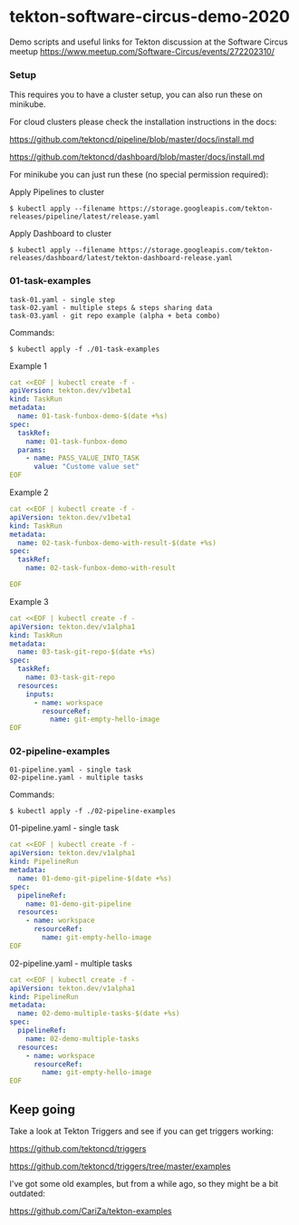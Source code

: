 # tekton-software-circus-demo-2020

Demo scripts and useful links for Tekton discussion at the Software Circus meetup https://www.meetup.com/Software-Circus/events/272202310/ 

### Setup

This requires you to have a cluster setup, you can also run these on minikube.

For cloud clusters please check the installation instructions in the docs:

https://github.com/tektoncd/pipeline/blob/master/docs/install.md

https://github.com/tektoncd/dashboard/blob/master/docs/install.md

For minikube you can just run these (no special permission required):

Apply Pipelines to cluster

    $ kubectl apply --filename https://storage.googleapis.com/tekton-releases/pipeline/latest/release.yaml

Apply Dashboard to cluster

    $ kubectl apply --filename https://storage.googleapis.com/tekton-releases/dashboard/latest/tekton-dashboard-release.yaml

### 01-task-examples

    task-01.yaml - single step
    task-02.yaml - multiple steps & steps sharing data
    task-03.yaml - git repo example (alpha + beta combo)

Commands:

    $ kubectl apply -f ./01-task-examples

Example 1

```yaml
cat <<EOF | kubectl create -f -
apiVersion: tekton.dev/v1beta1
kind: TaskRun
metadata:
  name: 01-task-funbox-demo-$(date +%s)
spec:
  taskRef:
    name: 01-task-funbox-demo
  params:
    - name: PASS_VALUE_INTO_TASK
      value: "Custome value set"
EOF
```

Example 2

```yaml
cat <<EOF | kubectl create -f -
apiVersion: tekton.dev/v1beta1
kind: TaskRun
metadata:
  name: 02-task-funbox-demo-with-result-$(date +%s)
spec:
  taskRef:
    name: 02-task-funbox-demo-with-result

EOF
```

Example 3

```yaml
cat <<EOF | kubectl create -f -
apiVersion: tekton.dev/v1alpha1
kind: TaskRun
metadata:
  name: 03-task-git-repo-$(date +%s)
spec:
  taskRef:
    name: 03-task-git-repo
  resources:
    inputs:
      - name: workspace
        resourceRef:
          name: git-empty-hello-image
EOF
```

### 02-pipeline-examples

    01-pipeline.yaml - single task
    02-pipeline.yaml - multiple tasks

Commands:

    $ kubectl apply -f ./02-pipeline-examples

01-pipeline.yaml - single task

```yaml
cat <<EOF | kubectl create -f -
apiVersion: tekton.dev/v1alpha1
kind: PipelineRun
metadata:
  name: 01-demo-git-pipeline-$(date +%s)
spec:
  pipelineRef:
    name: 01-demo-git-pipeline
  resources:
    - name: workspace
      resourceRef:
        name: git-empty-hello-image
EOF
```

02-pipeline.yaml - multiple tasks

```yaml
cat <<EOF | kubectl create -f -
apiVersion: tekton.dev/v1alpha1
kind: PipelineRun
metadata:
  name: 02-demo-multiple-tasks-$(date +%s)
spec:
  pipelineRef:
    name: 02-demo-multiple-tasks
  resources:
    - name: workspace
      resourceRef:
        name: git-empty-hello-image
EOF
```
## Keep going

Take a look at Tekton Triggers and see if you can get triggers working:

https://github.com/tektoncd/triggers

https://github.com/tektoncd/triggers/tree/master/examples

I've got some old examples, but from a while ago, so they might be a bit outdated:

https://github.com/CariZa/tekton-examples

